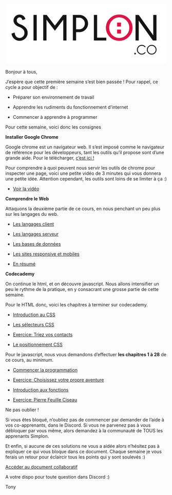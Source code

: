 ![image alt text](logo.jpg)

Bonjour à tous,

J’espère que cette première semaine s’est bien passée ! Pour rappel, ce cycle a pour objectif de :

* Préparer son environnement de travail

* Apprendre les rudiments du fonctionnement d’internet

* Commencer à apprendre à programmer

Pour cette semaine, voici donc les consignes

**Installer Google Chrome**

Google chrome est un navigateur web. Il s’est imposé comme le navigateur de référence pour les développeurs, tant les outils qu’il propose sont d’une grande aide. Pour le télécharger, [c’est ici !](https://www.google.fr/chrome/browser/desktop/index.html)

Pour comprendre à quoi peuvent nous servir les outils de chrome pour inspecter une page, voici une petite vidéo de 3 minutes qui vous donnera une petite idée. Attention cependant, les outils sont loins de se limiter à ça :)

* [Voir la vidéo](https://www.youtube.com/watch?v=qgDuOgqOJYk)

**Comprendre le Web**

Attaquons la deuxième partie de ce cours, en nous penchant un peu plus sur les langages du web.

* [Les langages client](https://openclassrooms.com/courses/comprendre-le-web/les-langages-client-1)

* [Les langages serveur](https://openclassrooms.com/courses/comprendre-le-web/les-langages-serveur-1)

* [Les bases de données](https://openclassrooms.com/courses/comprendre-le-web/les-bases-de-donnees-7)

* [Les sites responsive et mobiles](https://openclassrooms.com/courses/comprendre-le-web/les-sites-responsive-et-mobile-1)

* [En résumé](https://openclassrooms.com/courses/comprendre-le-web/en-resume-121)

**Codecademy**

On continue le html, et on découvre javascript. Nous allons intensifier un peu le rythme de la pratique, en y consacrant une grosse partie de cette semaine.

Pour le HTML donc, voici les chapitres à terminer sur codecademy.

* [Introduction au CSS](https://www.codecademy.com/courses/web-beginner-en-TlhFi/resume?curriculum_id=50579fb998b470000202dc8b)

* [Les sélecteurs CSS](https://www.codecademy.com/courses/web-beginner-fr-FR-tro8p/0/1?curriculum_id=5355c3c3516bcbd91200000b)

* [Exercice: Triez vos contacts](https://www.codecademy.com/courses/web-beginner-fr-FR-l5qzv/0/1?curriculum_id=5355c3c3516bcbd91200000b)

* [Le positionnement CSS](https://www.codecademy.com/courses/web-beginner-fr-FR-ps0g0/0/1?curriculum_id=5355c3c3516bcbd91200000b)

Pour le javascript, nous vous demandons d’effectuer **les chapitres 1 à 28** de ce cours, au minimum.

* [Commencer la programmation](https://www.codecademy.com/courses/javascript-beginner-fr-FR-ry8va/0/1?curriculum_id=5355c2b7516bcbd912000008)

* [Exercice: Choisissez votre propre aventure](https://www.codecademy.com/courses/javascript-beginner-fr-FR-ol8vw/0/1?curriculum_id=5355c2b7516bcbd912000008)

* [Introduction aux fonctions](https://www.codecademy.com/courses/javascript-beginner-fr-FR-rpcse/0/1?curriculum_id=5355c2b7516bcbd912000008)

* [Exercice: Pierre Feuille Ciseau](https://www.codecademy.com/courses/javascript-beginner-fr-FR-aba4j/0/1?curriculum_id=5355c2b7516bcbd912000008)

Ne pas oublier !

Si vous êtes bloqué, n’oubliez pas de commencer par demander de l’aide à vos co-apprenants, dans le Discord. Si vous ne parvenez pas à vous débloquer par vous même, alors demandez à la communauté de TOUS les apprenants Simplon.

Et enfin, si aucune de ces solutions ne vous a aidée alors n’hésitez pas à expliquer ce qui vous bloque dans ce document. Chaque semaine je vous ferais un retour pour éclaircir tous les points qui y sont soulevés :)

[Accéder au document collaboratif](https://annuel.framapad.org/p/jCuookU2x1)

A votre dispo pour toute question dans Discord :)

Tony
